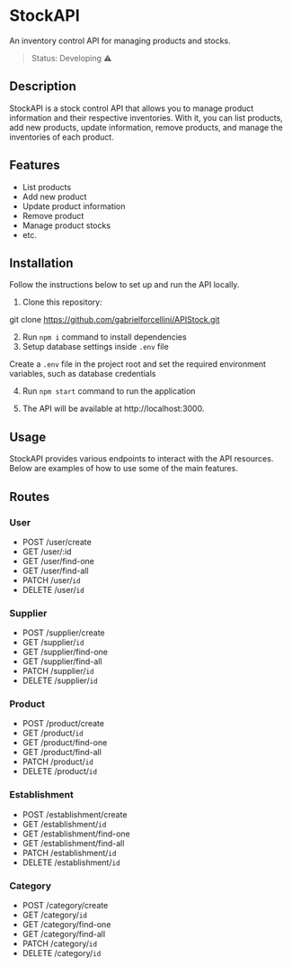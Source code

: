 # StockAPI

An inventory control API for managing products and stocks.

> Status: Developing ⚠️

## Description

StockAPI is a stock control API that allows you to manage product information and their respective inventories. With it, you can list products, add new products, update information, remove products, and manage the inventories of each product.

## Features

- List products
- Add new product
- Update product information
- Remove product
- Manage product stocks
- etc.

## Installation

Follow the instructions below to set up and run the API locally.

1. Clone this repository:

git clone https://github.com/gabrielforcellini/APIStock.git

2. Run `npm i` command to install dependencies
3. Setup database settings inside `.env` file

Create a `.env` file in the project root and set the required environment variables, such as database credentials

4. Run `npm start` command to run the application

4. The API will be available at http://localhost:3000.

## Usage

StockAPI provides various endpoints to interact with the API resources. Below are examples of how to use some of the main features.

## Routes

### User

- POST /user/create
- GET /user/:id
- GET /user/find-one
- GET /user/find-all
- PATCH /user/`id`
- DELETE /user/`id`

### Supplier

- POST /supplier/create
- GET /supplier/`id`
- GET /supplier/find-one
- GET /supplier/find-all
- PATCH /supplier/`id`
- DELETE /supplier/`id`

### Product

- POST /product/create
- GET /product/`id`
- GET /product/find-one
- GET /product/find-all
- PATCH /product/`id`
- DELETE /product/`id`

### Establishment

- POST /establishment/create
- GET /establishment/`id`
- GET /establishment/find-one
- GET /establishment/find-all
- PATCH /establishment/`id`
- DELETE /establishment/`id`

### Category

- POST /category/create
- GET /category/`id`
- GET /category/find-one
- GET /category/find-all
- PATCH /category/`id`
- DELETE /category/`id`